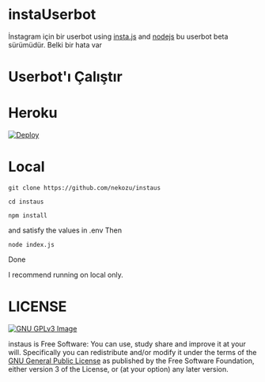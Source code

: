 # instaUserbot
İnstagram için bir userbot
using [insta.js](https://github.com/Androz2091/insta.js) and [nodejs](https://nodejs.org)
bu userbot beta sürümüdür. Belki bir hata var 

# Userbot'ı Çalıştır

# Heroku
[![Deploy](https://www.herokucdn.com/deploy/button.svg)](https://heroku.com/deploy?template=https://github.com/Mehmetbaba55/Instagramuserbot)

# Local
```
git clone https://github.com/nekozu/instaus

cd instaus

npm install
```
and satisfy the values in .env
 Then
```
node index.js
```

Done

I recommend running on local only. 

# LICENSE
[![GNU GPLv3 Image](https://www.gnu.org/graphics/gplv3-127x51.png)](http://www.gnu.org/licenses/gpl-3.0.en.html)  

instaus is Free Software: You can use, study share and improve it at your
will. Specifically you can redistribute and/or modify it under the terms of the
[GNU General Public License](https://www.gnu.org/licenses/gpl.html) as
published by the Free Software Foundation, either version 3 of the License, or
(at your option) any later version. 
